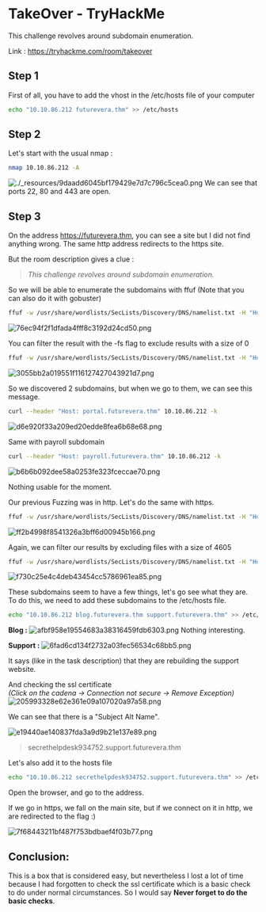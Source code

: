 # TakeOver - TryHackMe
This challenge revolves around subdomain enumeration.

Link : https://tryhackme.com/room/takeover

## Step 1
First of all, you have to add the vhost in the /etc/hosts file of your computer

````bash
echo "10.10.86.212 futurevera.thm" >> /etc/hosts
````

## Step 2 
Let's start with the usual nmap : 
````bash
nmap 10.10.86.212 -A
````
![./_resources/9daadd6045bf179429e7d7c796c5cea0.png](./_resources/672bae36bc5044d4947251d7d960f56e)
We can see that ports 22, 80 and 443 are open.

## Step 3
On the address https://futurevera.thm, you can see a site but I did not find anything wrong. The same http address redirects to the https site.

But the room description gives a clue : 
> *This challenge revolves around subdomain enumeration.*

So we will be able to enumerate the subdomains with ffuf (Note that you can also do it with gobuster)

````bash
ffuf -w /usr/share/wordlists/SecLists/Discovery/DNS/namelist.txt -H "Host: FUZZ.futurevera.thm" -u http://10.10.86.212
````
![76ec94f2f1dfada4fff8c3192d24cd50.png](:/a9dba3dbf564467b8c6ca736e2ec69fd)

You can filter the result with the -fs flag to exclude results with a size of 0

````bash
ffuf -w /usr/share/wordlists/SecLists/Discovery/DNS/namelist.txt -H "Host: FUZZ.futurevera.thm" -u http://10.10.86.212 -fs 0
````
![3055bb2a019551f116127427043921d7.png](:/c7a2f33c95834782b630bd01804e5569)

So we discovered 2 subdomains, but when we go to them, we can see this message.

````bash
curl --header "Host: portal.futurevera.thm" 10.10.86.212 -k
````

![d6e920f33a209ed20edde8fea6b68e68.png](:/ab8ed5f4390b4856acc842d90a2c5451)

Same with payroll subdomain
````bash
curl --header "Host: payroll.futurevera.thm" 10.10.86.212 -k
````
![b6b6b092dee58a0253fe323fceccae70.png](:/44dd1f30e9da46259de238aa633030be)

Nothing usable for the moment.

Our previous Fuzzing was in http. Let's do the same with https.
````bash
ffuf -w /usr/share/wordlists/SecLists/Discovery/DNS/namelist.txt -H "Host: FUZZ.futurevera.thm" -u https://10.10.86.212 
````

![ff2b4998f8541326a3bff6d00945b166.png](:/b75fe732791d443aafa989e848ad46ae)

Again, we can filter our results by excluding files with a size of 4605 
````bash
ffuf -w /usr/share/wordlists/SecLists/Discovery/DNS/namelist.txt -H "Host: FUZZ.futurevera.thm" -u https://10.10.86.212 -fs 4605
````

![f730c25e4c4deb43454cc5786961ea85.png](:/50ffba57951b4909bc5a179fe85c7c18)

These subdomains seem to have a few things, let's go see what they are. To do this, we need to add these subdomains to the /etc/hosts file. 

````bash
echo "10.10.86.212 blog.futurevera.thm support.futurevera.thm" >> /etc/hosts
````

**Blog :** 
![afbf958e19554683a38316459fdb6303.png](:/c39fd624a4d74f47a5af8a011e061087)
Nothing interesting.

**Support :**
![6fad6cd134f2732a03fec56534c68bb5.png](:/fae89b50252e4a4b8000bea458d6f95a)

It says (like in the task description) that they are rebuilding the support website.

And checking the ssl certificate  
*(Click on the cadena -> Connection not secure -> Remove Exception)*
![205993328e62e361e09a107020a97a58.png](:/f339066d36024e45b7b953403db47060)

We can see that there is a "Subject Alt Name".

![e19440ae140837fda3a9d9b21e137e89.png](:/b2143c8a346941c088842d19a3027b7f)
> secrethelpdesk934752.support.futurevera.thm

Let's also add it to the hosts file

````bash
echo "10.10.86.212 secrethelpdesk934752.support.futurevera.thm" >> /etc/hosts
````

Open the browser, and go to the address.

If we go in https, we fall on the main site, but if we connect on it in http, we are redirected to the flag :) 

![7f68443211bf487f753bdbaef4f03b77.png](:/e022370df6774c0a86238b819e8228df)

## Conclusion:
This is a box that is considered easy, but nevertheless I lost a lot of time because I had forgotten to check the ssl certificate which is a basic check to do under normal circumstances. So I would say **Never forget to do the basic checks**.
